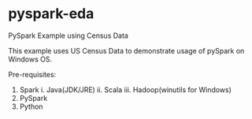 # pyspark-eda
PySpark Example using Census Data

This example uses US Census Data to demonstrate usage of pySpark on Windows OS.

Pre-requisites:
1. Spark
  i. Java(JDK/JRE)
  ii. Scala
  iii. Hadoop(winutils for Windows)
2. PySpark
3. Python 
